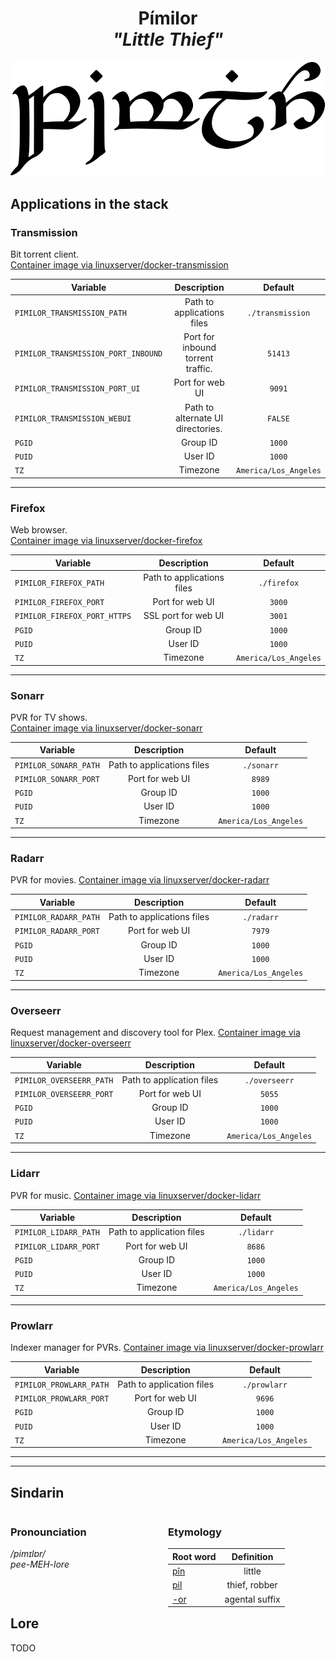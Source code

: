 <div align="center">

# Pímilor <br>_"Little Thief"_

<img src="../resources/images/pimilor.svg" alt="Pímilor written in Tengwar" style="max-width:100%;">

</div>

## Applications in the stack

### Transmission

Bit torrent client.  
[Container image via linuxserver/docker-transmission](https://github.com/linuxserver/docker-transmission)

| Variable                            |            Description            |        Default        |
| ----------------------------------- | :-------------------------------: | :-------------------: |
| `PIMILOR_TRANSMISSION_PATH`         |    Path to applications files     |   `./transmission`    |
| `PIMILOR_TRANSMISSION_PORT_INBOUND` | Port for inbound torrent traffic. |        `51413`        |
| `PIMILOR_TRANSMISSION_PORT_UI`      |          Port for web UI          |        `9091`         |
| `PIMILOR_TRANSMISSION_WEBUI`        | Path to alternate UI directories. |        `FALSE`        |
| `PGID`                              |             Group ID              |        `1000`         |
| `PUID`                              |              User ID              |        `1000`         |
| `TZ`                                |             Timezone              | `America/Los_Angeles` |

---

### Firefox

Web browser.  
[Container image via linuxserver/docker-firefox](https://github.com/linuxserver/docker-firefox)

| Variable                     |        Description         |        Default        |
| ---------------------------- | :------------------------: | :-------------------: |
| `PIMILOR_FIREFOX_PATH`       | Path to applications files |      `./firefox`      |
| `PIMILOR_FIREFOX_PORT`       |      Port for web UI       |        `3000`         |
| `PIMILOR_FIREFOX_PORT_HTTPS` |    SSL port for web UI     |        `3001`         |
| `PGID`                       |          Group ID          |        `1000`         |
| `PUID`                       |          User ID           |        `1000`         |
| `TZ`                         |          Timezone          | `America/Los_Angeles` |

---

### Sonarr

PVR for TV shows.  
[Container image via linuxserver/docker-sonarr](https://github.com/linuxserver/docker-sonarr)

| Variable              |        Description         |        Default        |
| --------------------- | :------------------------: | :-------------------: |
| `PIMILOR_SONARR_PATH` | Path to applications files |      `./sonarr`       |
| `PIMILOR_SONARR_PORT` |      Port for web UI       |        `8989`         |
| `PGID`                |          Group ID          |        `1000`         |
| `PUID`                |          User ID           |        `1000`         |
| `TZ`                  |          Timezone          | `America/Los_Angeles` |

---

### Radarr

PVR for movies.
[Container image via linuxserver/docker-radarr](https://github.com/linuxserver/docker-radarr)

| Variable              |        Description         |        Default        |
| --------------------- | :------------------------: | :-------------------: |
| `PIMILOR_RADARR_PATH` | Path to applications files |      `./radarr`       |
| `PIMILOR_RADARR_PORT` |      Port for web UI       |        `7979`         |
| `PGID`                |          Group ID          |        `1000`         |
| `PUID`                |          User ID           |        `1000`         |
| `TZ`                  |          Timezone          | `America/Los_Angeles` |

---

### Overseerr

Request management and discovery tool for Plex.
[Container image via linuxserver/docker-overseerr](https://github.com/linuxserver/docker-overseerr)

| Variable                 |        Description        |        Default        |
| ------------------------ | :-----------------------: | :-------------------: |
| `PIMILOR_OVERSEERR_PATH` | Path to application files |     `./overseerr`     |
| `PIMILOR_OVERSEERR_PORT` |      Port for web UI      |        `5055`         |
| `PGID`                   |         Group ID          |        `1000`         |
| `PUID`                   |          User ID          |        `1000`         |
| `TZ`                     |         Timezone          | `America/Los_Angeles` |

---

### Lidarr

PVR for music.
[Container image via linuxserver/docker-lidarr](https://github.com/linuxserver/docker-lidarr)

| Variable              |        Description        |        Default        |
| --------------------- | :-----------------------: | :-------------------: |
| `PIMILOR_LIDARR_PATH` | Path to application files |      `./lidarr`       |
| `PIMILOR_LIDARR_PORT` |      Port for web UI      |        `8686`         |
| `PGID`                |         Group ID          |        `1000`         |
| `PUID`                |          User ID          |        `1000`         |
| `TZ`                  |         Timezone          | `America/Los_Angeles` |

---

### Prowlarr

Indexer manager for PVRs.
[Container image via linuxserver/docker-prowlarr](https://github.com/linuxserver/docker-prowlarr)

| Variable                |        Description        |        Default        |
| ----------------------- | :-----------------------: | :-------------------: |
| `PIMILOR_PROWLARR_PATH` | Path to application files |     `./prowlarr`      |
| `PIMILOR_PROWLARR_PORT` |      Port for web UI      |        `9696`         |
| `PGID`                  |         Group ID          |        `1000`         |
| `PUID`                  |          User ID          |        `1000`         |
| `TZ`                    |         Timezone          | `America/Los_Angeles` |

---

---

## Sindarin

<div style="width:49%; margin-right:1%; float:left;">

### Pronounciation

_/pimɪlɒr/_  
_pee-MEH-lore_

</div>

<div style="width:49%; margin-right:1%; float:left;">

### Etymology

| Root word                                |   Definition   |
| ---------------------------------------- | :------------: |
| [pîn](https://www.elfdict.com/wt/15660)  |     little     |
| [pil](https://www.elfdict.com/wt/519443) | thief, robber  |
| [-or](https://www.elfdict.com/wt/518972) | agental suffix |

</div>

## Lore

TODO
